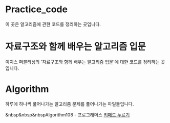# Practice_code
이 곳은 알고리즘에 관한 코드를 정리하는 곳입니다.

# 자료구조와 함께 배우는 알고리즘 입문
이지스 퍼블리싱의 '자료구조와 함께 배우는 알고리즘 입문'에 대한 코드를 정리하는 곳입니다.

# Algorithm
하루에 하나씩 풀어나가는 알고리즘 문제를 풀어나가는 파일들입니다.

&nbsp&nbsp&nbspAlgorithm108 - 프로그래머스 [키패드 누르기](https://programmers.co.kr/learn/courses/30/lessons/67256)
